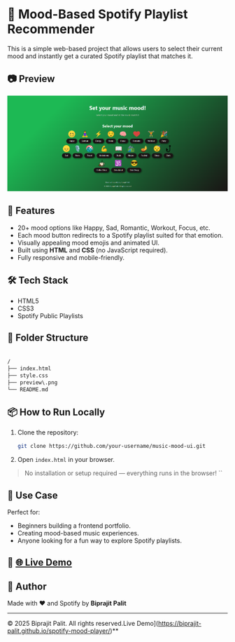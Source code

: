 # 🎵 Mood-Based Spotify Playlist Recommender

This is a simple web-based project that allows users to select their current mood and instantly get a curated Spotify playlist that matches it.

## 📷 Preview

![Preview Screenshot](preview.png)

## 🚀 Features

- 20+ mood options like Happy, Sad, Romantic, Workout, Focus, etc.
- Each mood button redirects to a Spotify playlist suited for that emotion.
- Visually appealing mood emojis and animated UI.
- Built using **HTML** and **CSS** (no JavaScript required).
- Fully responsive and mobile-friendly.

## 🛠 Tech Stack

- HTML5
- CSS3
- Spotify Public Playlists

## 📁 Folder Structure

```

/
├── index.html
├── style.css
├── preview\.png
└── README.md

````

## 📦 How to Run Locally

1. Clone the repository:
   ```bash
   git clone https://github.com/your-username/music-mood-ui.git

2. Open `index.html` in your browser.

> No installation or setup required — everything runs in the browser!
``
## 📌 Use Case

Perfect for:

* Beginners building a frontend portfolio.
* Creating mood-based music experiences.
* Anyone looking for a fun way to explore Spotify playlists.

## 🔗 [ 🌐 Live Demo](https://biprajit-palit.github.io/spotify-mood-player/)


## 👤 Author

Made with ❤️ and Spotify by **Biprajit Palit**

---

© 2025 Biprajit Palit. All rights reserved.Live Demo](https://biprajit-palit.github.io/spotify-mood-player/)**






